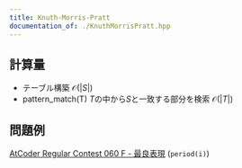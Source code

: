```yaml
---
title: Knuth-Morris-Pratt
documentation_of: ./KnuthMorrisPratt.hpp
---
```

## 計算量
- テーブル構築 $\mathcal{O}(|S|)$
- pattern_match(T) $T$の中から$S$と一致する部分を検索 $\mathcal{O}(|T|)$
## 問題例
[AtCoder Regular Contest 060 F - 最良表現](https://atcoder.jp/contests/arc060/tasks/arc060_d) (`period(i)`)